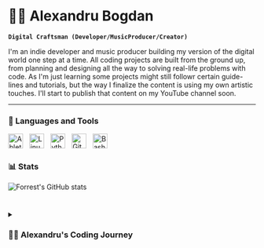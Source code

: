 # 🏄‍♂️ Alexandru Bogdan
**`Digital Craftsman (Developer/MusicProducer/Creator)`**

I'm an indie developer and music producer building my version of the digital world one step at a time. All coding projects are built from the ground up, from planning and designing all the way to solving real-life problems with code. As I'm just learning some projects might still followr certain guide-lines and tutorials, but the way I finalize the content is using my own artistic touches. I'll start to publish that content on my YouTube channel soon.

---

### 🧰 Languages and Tools


<img align="left" alt="Ableton" width="30px" style="padding-right:10px;" src="https://devicons.dev.br/icons?icon=Ableton&size=48&theme=dark&perline=3" />
<img align="left" alt="Linux" width="30px" style="padding-right:10px;" src="https://cdn.jsdelivr.net/gh/devicons/devicon/icons/linux/linux-original.svg" />
<img align="left" alt="Python" width="30px" style="padding-right:10px;" src="https://cdn.jsdelivr.net/gh/devicons/devicon/icons/python/python-plain.svg" />
<img align="left" alt="GitHub" width="30px" style="padding-right:10px;" src="https://devicons.dev.br/icons?icon=Github&size=48&theme=dark&perline=3" />
<img align="left" alt="Bash" width="30px" style="padding-right:10px;" src="https://cdn.jsdelivr.net/gh/devicons/devicon/icons/bash/bash-original.svg" />
<br />

#


### 📊 Stats

![Forrest's GitHub stats](https://github-readme-stats.vercel.app/api?username=pglbiscuite&show_icons=true&theme=gruvbox)

<!-- ![GitHub Streak](https://streak-stats.demolab.com?user=ForrestKnight&theme=gruvbox&border_radius=4.5) -->

#

<details>
 <summary><h3>👨‍💻 Alexandru's Coding Journey</h3></summary>
   To be detailed at a later date.

[website]: -
[youtube]: -
